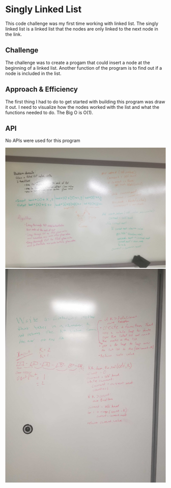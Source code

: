 # Singly Linked List
This code challenge was my first time working with linked list. The singly linked list is a linked list that the nodes are only linked to the next node in the link.

## Challenge
The challenge was to create a progam that could insert a node at the beginning of a linked list. Another function of the program is to find out if a node is included in the list.

## Approach & Efficiency
The first thing I had to do to get started with building this program was draw it out. I need to visualize how the nodes worked with the list and what the functions needed to do. The Big O is O(1).

## API
No APIs were used for this program

![](../../challenges/assets/ll_insertions.jpg)
![](../../challenges/assets/ll_kth_from_end.jpg)